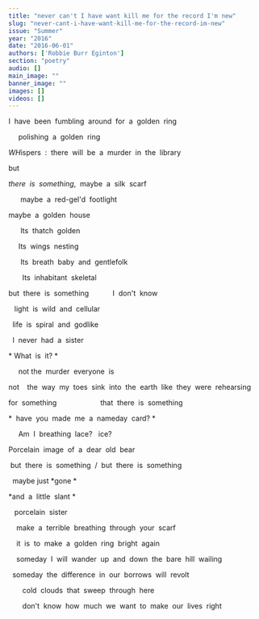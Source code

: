 ```yaml
---
title: "never can't I have want kill me for the record I'm new"
slug: "never-cant-i-have-want-kill-me-for-the-record-im-new"
issue: "Summer"
year: "2016"
date: "2016-06-01"
authors: ['Robbie Burr Eginton']
section: "poetry"
audio: []
main_image: ""
banner_image: ""
images: []
videos: []
---
```

I  have  been  fumbling  around  for  a  golden  ring

      polishing  a  golden  ring

 *WH*ispers  :  there  will  be  a  murder  in  the  library

 but

 *there  is  something*,  maybe  a  silk  scarf

       maybe  a  red­-gel'd  footlight

 maybe  a  golden  house

       Its  thatch  golden

      Its  wings  nesting

       Its  breath  baby  and  gentlefolk

        Its  inhabitant  skeletal

 but  there  is  something            I  don't  know

    light  is  wild  and  cellular

   life  is  spiral  and  godlike

   I  never  had  a  sister

 * What  is  it? *

      not the  murder  everyone  is

 not    the  way  my  toes  sink  into  the  earth  like  they  were  rehearsing

 for  something                      that  there  is  something

 *  have  you  made  me  a  nameday  card? *

      Am  I  breathing  lace?   ice?

 Porcelain  image  of  a  dear  old  bear

  but  there  is  something  /  but  there  is  something

   maybe just *gone *

 *and  a  little  slant *

    porcelain  sister

     make  a  terrible  breathing  through  your  scarf

     it  is  to  make  a  golden  ring  bright  again

     someday  I  will  wander  up  and  down  the  bare  hill  wailing

   someday  the  difference  in  our  borrows  will  revolt

        cold  clouds  that  sweep  through  here

        don't  know  how  much  we  want  to  make  our  lives  right

